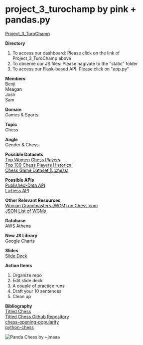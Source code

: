 # project_3_turochamp by pink + pandas.py

<a href="https://mrmrrpg.github.io/project_3/">Project_3_TuroChamp</a></br>

<b>Directory</b></br>
1. To access our dashboard: Please click on the link of Project_3_TuroChamp above
2. To observe our JS files: Please nagivate to the "static" folder
3. To access our Flask-based API: Please click on "app.py"

<b>Members</b></br>
Benji</br>
Meagan</br>
Josh</br>
Sam</br>

<b>Domain</b></br>
Games & Sports

<b>Topic</b></br>
Chess

<b>Angle</b></br>
Gender & Chess

<b>Possible Datasets</b></br>
<a href="https://www.kaggle.com/vikasojha98/top-women-chess-players">Top Women Chess Players</a></br>
<a href="https://www.kaggle.com/odartey/top-chess-players">Top 100 Chess Players Historical</a></br>
<a href="https://www.kaggle.com/datasnaek/chess">Chess Game Dataset (Lichess)</a></br>

<b>Possible APIs</b></br>
<a href="https://www.chess.com/news/view/published-data-api">Published-Data API</a></br>
<a href="https://lichess.org/api">Lichess API</a></br>

<b>Other Relevant Resources</b></br>
<a href="https://www.chess.com/members/titled-players/woman-grandmasters?&page=1">Woman Grandmasters (WGM) on Chess.com</a></br>
<a href="https://api.chess.com/pub/titled/WGM">JSON List of WGMs</a></br>

<b>Database</b></br>
AWS Athena

<b>New JS Library</b></br>
Google Charts

<b>Slides</b></br>
<a href="https://docs.google.com/presentation/d/1-GgaypWJtLD9YS8pDuaeQwrsGmZznVuhTCam62pIR6Q/edit?usp=sharing">Slide Deck</a></br>

<b>Action Items</b></br>

1. Organize repo 
2. Edit slide deck 
3. A couple of practice runs
4. Draft your 10 sentences 
5. Clean up 

<b>Bibliography</b></br>
<a href="https://www.titledopens.com/">Titled Chess</a></br>
<a href="https://github.com/gsfleur/titledopens">Titled Chess Github Repository</a></br>
<a href=https://github.com/StevenAdema/chess-opening-popularity>chess-opening-popularity</a></br>
<a href=https://python-chess.readthedocs.io/en/latest/>python-chess</a></br>

<img src="https://64.media.tumblr.com/f8e0a9a5b5a0f2fd5538d5a7bba1273f/tumblr_mqbflxsjRg1rn2sy0o1_500.gifv" alt="Panda Chess
by ~jmaaa">
